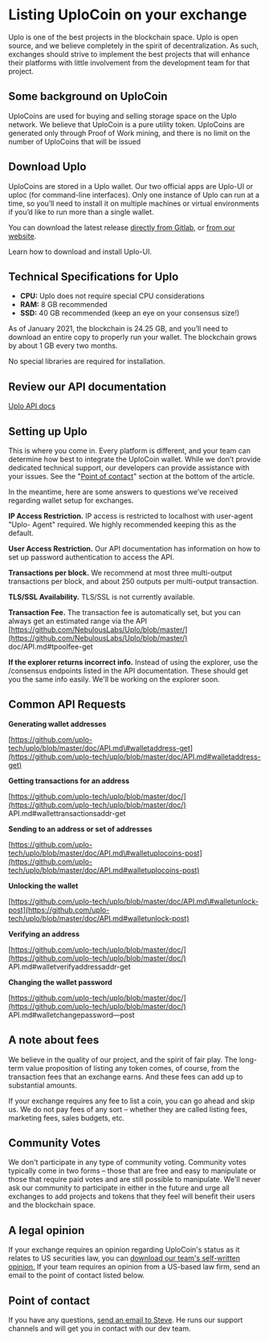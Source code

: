 # Listing UploCoin on your exchange

Uplo is one of the best projects in the blockchain space. Uplo is open source, and we believe completely in the spirit of decentralization. As such, exchanges should strive to implement the best projects that will enhance their platforms with little involvement from the development team for that project.

## Some background on UploCoin

UploCoins are used for buying and selling storage space on the Uplo network. We believe that UploCoin is a pure utility token. UploCoins are generated only through Proof of Work mining, and there is no limit on the number of UploCoins that will be issued

## Download Uplo

UploCoins are stored in a Uplo wallet. Our two official apps are Uplo-UI or uploc \(for command-line interfaces\). Only one instance of Uplo can run at a time, so you’ll need to install it on multiple machines or virtual environments if you’d like to run more than a single wallet.

You can download the latest release [directly from Gitlab,](https://github.com/uplo-tech/uplo/tags) or [from our website](https://uplo.tech/get-started).

Learn how to download and install Uplo-UI.

## Technical Specifications for Uplo

* **CPU:** Uplo does not require special CPU considerations
* **RAM:** 8 GB recommended
* **SSD:** 40 GB recommended \(keep an eye on your consensus size!\)

As of January 2021, the blockchain is 24.25 GB, and you’ll need to download an entire copy to properly run your wallet. The blockchain grows by about 1 GB every two months.

No special libraries are required for installation.

## Review our API documentation

[Uplo API docs](https://uplo.tech/docs/)

## Setting up Uplo

This is where you come in. Every platform is different, and your team can determine how best to integrate the UploCoin wallet. While we don’t provide dedicated technical support, our developers can provide assistance with your issues. See the "[Point of contact](listing-uplocoin-on-your-exchange.md#point-of-contact)" section at the bottom of the article.

In the meantime, here are some answers to questions we’ve received regarding wallet setup for exchanges.

**IP Access Restriction.** IP access is restricted to localhost with user-agent "Uplo- Agent" required. We highly recommended keeping this as the default.

**User Access Restriction.** Our API documentation has information on how to set up password authentication to access the API.

**Transactions per block.** We recommend at most three multi-output transactions per block, and about 250 outputs per multi-output transaction.

**TLS/SSL Availability.** TLS/SSL is not currently available.

**Transaction Fee.** The transaction fee is automatically set, but you can always get an estimated range via the API [https://github.com/NebulousLabs/Uplo/blob/master/](https://github.com/NebulousLabs/Uplo/blob/master/) doc/API.md\#tpoolfee-get

**If the explorer returns incorrect info.** Instead of using the explorer, use the /consensus endpoints listed in the API documentation. These should get you the same info easily. We'll be working on the explorer soon.

## Common API Requests

**Generating wallet addresses**

[https://github.com/uplo-tech/uplo/blob/master/doc/API.md\#walletaddress-get](https://github.com/uplo-tech/uplo/blob/master/doc/API.md#walletaddress-get)

**Getting transactions for an address**

[https://github.com/uplo-tech/uplo/blob/master/doc/](https://github.com/uplo-tech/uplo/blob/master/doc/) API.md\#wallettransactionsaddr-get

**Sending to an address or set of addresses**

[https://github.com/uplo-tech/uplo/blob/master/doc/API.md\#walletuplocoins-post](https://github.com/uplo-tech/uplo/blob/master/doc/API.md#walletuplocoins-post)

**Unlocking the wallet**

[https://github.com/uplo-tech/uplo/blob/master/doc/API.md\#walletunlock-post](https://github.com/uplo-tech/uplo/blob/master/doc/API.md#walletunlock-post)

**Verifying an address**

[https://github.com/uplo-tech/uplo/blob/master/doc/](https://github.com/uplo-tech/uplo/blob/master/doc/) API.md\#walletverifyaddressaddr-get

**Changing the wallet password**

[https://github.com/uplo-tech/uplo/blob/master/doc/](https://github.com/uplo-tech/uplo/blob/master/doc/) API.md\#walletchangepassword—post

## A note about fees

We believe in the quality of our project, and the spirit of fair play. The long-term value proposition of listing any token comes, of course, from the transaction fees that an exchange earns. And these fees can add up to substantial amounts.

If your exchange requires any fee to list a coin, you can go ahead and skip us. We do not pay fees of any sort – whether they are called listing fees, marketing fees, sales budgets, etc.

## Community Votes

We don't participate in any type of community voting. Community votes typically come in two forms – those that are free and easy to manipulate or those that require paid votes and are still possible to manipulate. We'll never ask our community to participate in either in the future and urge all exchanges to add projects and tokens that they feel will benefit their users and the blockchain space.

## A legal opinion

If your exchange requires an opinion regarding UploCoin's status as it relates to US securities law, you can [download our team's self-written opinion.](https://files.helpdocs.io/YzA4Zq3JuM/articles/4ubdozs16r/1531331962488/uplo-legal-opinion-self-written.pdf) If your team requires an opinion from a US-based law firm, send an email to the point of contact listed below.

## Point of contact

If you have any questions, [send an email to Steve](mailto:steve@uplo.tech). He runs our support channels and will get you in contact with our dev team.

